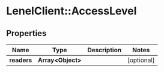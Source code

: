 # LenelClient::AccessLevel

## Properties
Name | Type | Description | Notes
------------ | ------------- | ------------- | -------------
**readers** | **Array&lt;Object&gt;** |  | [optional] 


